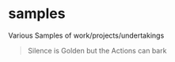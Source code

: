 # samples
Various Samples of work/projects/undertakings
<!-- start-quote -->
>Silence is Golden but the Actions can bark
<!-- end-quote -->
